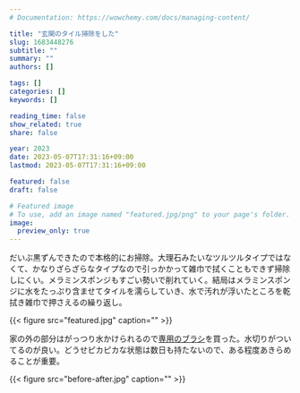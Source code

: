 ```yaml
---
# Documentation: https://wowchemy.com/docs/managing-content/

title: "玄関のタイル掃除をした"
slug: 1683448276
subtitle: ""
summary: ""
authors: []

tags: []
categories: []
keywords: []

reading_time: false
show_related: true
share: false

year: 2023
date: 2023-05-07T17:31:16+09:00
lastmod: 2023-05-07T17:31:16+09:00

featured: false
draft: false

# Featured image
# To use, add an image named "featured.jpg/png" to your page's folder.
image:
  preview_only: true
---
```


だいぶ黒ずんできたので本格的にお掃除。大理石みたいなツルツルタイプではなくて、かなりざらざらなタイプなので引っかかって雑巾で拭くこともできず掃除しにくい。メラミンスポンジもすごい勢いで削れていく。結局はメラミンスポンジに水をたっぷり含ませてタイルを濡らしていき、水で汚れが浮いたところを乾拭き雑巾で押さえるの繰り返し。

{{< figure src="featured.jpg" caption="" >}}

家の外の部分はがっつり水かけられるので[専用のブラシ](https://www.lec-online.com/c/04cleaning/4903320161344)を買った。水切りがついてるのが良い。どうせピカピカな状態は数日も持たないので、ある程度あきらめることが重要。

{{< figure src="before-after.jpg" caption="" >}}

